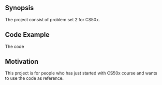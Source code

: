 ## Synopsis

The project consist of problem set 2 for CS50x.

## Code Example

The code

## Motivation

This project is for people who has just started with CS50x course and wants to use the code as reference.

